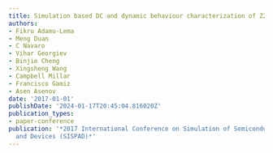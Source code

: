 ```yaml
---
title: Simulation based DC and dynamic behaviour characterization of Z2FET
authors:
- Fikru Adamu-Lema
- Meng Duan
- C Navaro
- Vihar Georgiev
- Binjie Cheng
- Xingsheng Wang
- Campbell Millar
- Francisco Gamiz
- Asen Asenov
date: '2017-01-01'
publishDate: '2024-01-17T20:45:04.816020Z'
publication_types:
- paper-conference
publication: '*2017 International Conference on Simulation of Semiconductor Processes
  and Devices (SISPAD)*'
---
```


